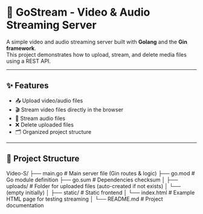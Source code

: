 # 🎥 GoStream - Video & Audio Streaming Server

A simple video and audio streaming server built with **Golang** and the **Gin framework**.  
This project demonstrates how to upload, stream, and delete media files using a REST API.

---

## ✨ Features
- 📤 Upload video/audio files
- 🎬 Stream video files directly in the browser
- 🎵 Stream audio files
- ❌ Delete uploaded files
- 🗂 Organized project structure

---

## 📂 Project Structure

Video-S/
├── main.go # Main server file (Gin routes & logic)
├── go.mod # Go module definition
├── go.sum # Dependencies checksum
│
├── uploads/ # Folder for uploaded files (auto-created if not exists)
│ └── (empty initially)
│
├── static/ # Static frontend
│ └── index.html # Example HTML page for testing streaming
│
└── README.md # Project documentation